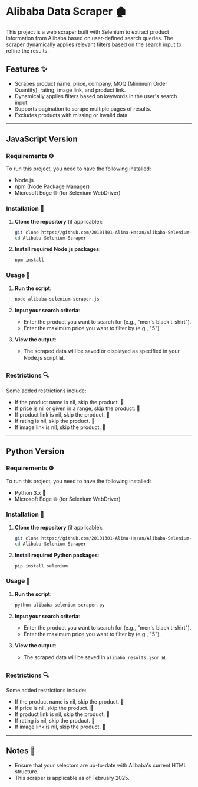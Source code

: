 # Alibaba Data Scraper 🏚️

This project is a web scraper built with Selenium to extract product information from Alibaba based on user-defined search queries. The scraper dynamically applies relevant filters based on the search input to refine the results.

## Features ✨

- Scrapes product name, price, company, MOQ (Minimum Order Quantity), rating, image link, and product link.
- Dynamically applies filters based on keywords in the user's search input.
- Supports pagination to scrape multiple pages of results.
- Excludes products with missing or invalid data.

---

## JavaScript Version 

### Requirements ⚙️

To run this project, you need to have the following installed:

- Node.js
- npm (Node Package Manager)
- Microsoft Edge 🌐 (for Selenium WebDriver)

### Installation 🔧

1. **Clone the repository** (if applicable):

   ```bash
   git clone https://github.com/20101301-Alina-Hasan/Alibaba-Selenium-Scraper.git
   cd Alibaba-Selenium-Scraper
   ```

2. **Install required Node.js packages**:

   ```bash
   npm install
   ```

### Usage 🚀

1. **Run the script**:

   ```bash
   node alibaba-selenium-scraper.js
   ```

2. **Input your search criteria**:
   
   - Enter the product you want to search for (e.g., "men's black t-shirt").
   - Enter the maximum price you want to filter by (e.g., "5").

3. **View the output**:
   - The scraped data will be saved or displayed as specified in your Node.js script 📊.

### Restrictions 🔍

Some added restrictions include:

- If the product name is nil, skip the product. 🚫
- If price is nil or given in a range, skip the product. 🚫
- If product link is nil, skip the product. 🚫
- If rating is nil, skip the product. 🚫
- If image link is nil, skip the product. 🚫

---

## Python Version 

### Requirements ⚙️

To run this project, you need to have the following installed:

- Python 3.x 🐍
- Microsoft Edge 🌐 (for Selenium WebDriver)

### Installation 🔧

1. **Clone the repository** (if applicable):

   ```bash
   git clone https://github.com/20101301-Alina-Hasan/Alibaba-Selenium-Scraper.git
   cd Alibaba-Selenium-Scraper
   ```

2. **Install required Python packages**:

   ```bash
   pip install selenium
   ```

### Usage 🚀

1. **Run the script**:

   ```bash
   python alibaba-selenium-scraper.py
   ```

2. **Input your search criteria**:
   
   - Enter the product you want to search for (e.g., "men's black t-shirt").
   - Enter the maximum price you want to filter by (e.g., "5").

3. **View the output**:
   - The scraped data will be saved in `alibaba_results.json` 📊.

### Restrictions 🔍

Some added restrictions include:

- If the product name is nil, skip the product. 🚫
- If price is nil, skip the product. 🚫
- If product link is nil, skip the product. 🚫
- If rating is nil, skip the product. 🚫
- If image link is nil, skip the product. 🚫

---

## Notes 📝

- Ensure that your selectors are up-to-date with Alibaba's current HTML structure.
- This scraper is applicable as of February 2025.
